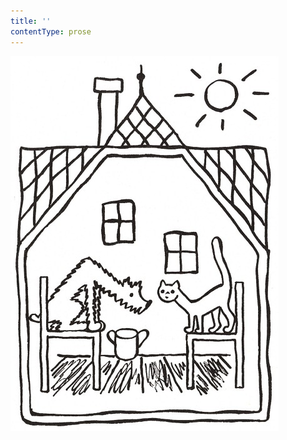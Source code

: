 ```yaml
---
title: ''
contentType: prose
---
```


![povidani_o_pejskovi_a_kocicce_002](./resources/povidani_o_pejskovi_a_kocicce_002.jpg)
